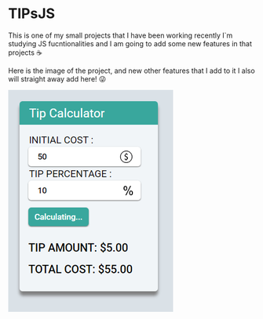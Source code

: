 # TIPsJS
This is one of my small projects that I have been working recently
I`m studying JS fucntionalities and I am going to add some new features in that projects ☕

Here is the image of the project, and new other features that I add to it I also will straight away add here! 😜

![Getting Started](./images/Template.PNG)
